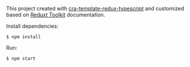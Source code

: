 This project created with [cra-template-redux-typescript](https://github.com/reduxjs/cra-template-redux-typescript) and customized based on [Reduxt Toolkit](https://redux-toolkit.js.org/tutorials/typescript) documentation.

Install dependencies:

```
$ npm install
```

Run:

```
$ npm start
```
